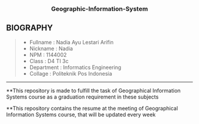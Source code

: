 <h3 align="center">
Geographic-Information-System
</h3>

BIOGRAPHY
-------

> - Fullname 				 : Nadia Ayu Lestari Arifin
> - Nickname 				 : Nadia
> - NPM		 				 : 1144002
> - Class	 				 : D4 TI 3c
> - Department  			 : Informatics Engineering
> - Collage					 : Politeknik Pos Indonesia

-------

**This repository is made to fulfill the task of Geographical Information Systems course as a graduation requirement in these subjects

**This repository contains the resume at the meeting of  Geographical Information Systems course, that will be updated every week
